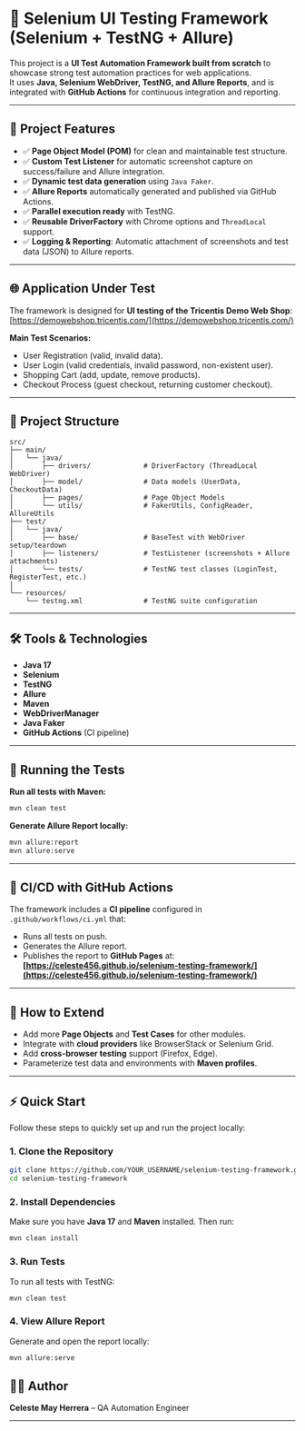 
# 🧪 Selenium UI Testing Framework (Selenium + TestNG + Allure)

This project is a **UI Test Automation Framework built from scratch** to showcase strong test automation practices for web applications.  
It uses **Java, Selenium WebDriver, TestNG, and Allure Reports**, and is integrated with **GitHub Actions** for continuous integration and reporting.

---

## 🚀 Project Features
- ✅ **Page Object Model (POM)** for clean and maintainable test structure.
- ✅ **Custom Test Listener** for automatic screenshot capture on success/failure and Allure integration.
- ✅ **Dynamic test data generation** using `Java Faker`.
- ✅ **Allure Reports** automatically generated and published via GitHub Actions.
- ✅ **Parallel execution ready** with TestNG.
- ✅ **Reusable DriverFactory** with Chrome options and `ThreadLocal` support.
- ✅ **Logging & Reporting**: Automatic attachment of screenshots and test data (JSON) to Allure reports.

---

## 🌐 Application Under Test
The framework is designed for **UI testing of the Tricentis Demo Web Shop**:  
[https://demowebshop.tricentis.com/](https://demowebshop.tricentis.com/)  

**Main Test Scenarios:**
- User Registration (valid, invalid data).
- User Login (valid credentials, invalid password, non-existent user).
- Shopping Cart (add, update, remove products).
- Checkout Process (guest checkout, returning customer checkout).

---

## 📂 Project Structure
```
src/
├── main/
│   └── java/
│       ├── drivers/             # DriverFactory (ThreadLocal WebDriver)
│       ├── model/               # Data models (UserData, CheckoutData)
│       ├── pages/               # Page Object Models
│       └── utils/               # FakerUtils, ConfigReader, AllureUtils
├── test/
│   └── java/
│       ├── base/                # BaseTest with WebDriver setup/teardown
│       ├── listeners/           # TestListener (screenshots + Allure attachments)
│       └── tests/               # TestNG test classes (LoginTest, RegisterTest, etc.)
│
└── resources/
    └── testng.xml               # TestNG suite configuration
```

---

## 🛠️ Tools & Technologies
- **Java 17**
- **Selenium**
- **TestNG**
- **Allure**
- **Maven**
- **WebDriverManager**
- **Java Faker**
- **GitHub Actions** (CI pipeline)

---

## 🧪 Running the Tests
**Run all tests with Maven:**
```bash
mvn clean test
```

**Generate Allure Report locally:**
```bash
mvn allure:report
mvn allure:serve
```

---

## 🤖 CI/CD with GitHub Actions
The framework includes a **CI pipeline** configured in `.github/workflows/ci.yml` that:
- Runs all tests on push.
- Generates the Allure report.
- Publishes the report to **GitHub Pages** at:
  **[https://celeste456.github.io/selenium-testing-framework/](https://celeste456.github.io/selenium-testing-framework/)**

---

## 📌 How to Extend
- Add more **Page Objects** and **Test Cases** for other modules.
- Integrate with **cloud providers** like BrowserStack or Selenium Grid.
- Add **cross-browser testing** support (Firefox, Edge).
- Parameterize test data and environments with **Maven profiles**.

---


## ⚡ Quick Start

Follow these steps to quickly set up and run the project locally:

### 1. Clone the Repository
```bash
git clone https://github.com/YOUR_USERNAME/selenium-testing-framework.git
cd selenium-testing-framework
```

### 2. Install Dependencies
Make sure you have **Java 17** and **Maven** installed. Then run:
```bash
mvn clean install
```

### 3. Run Tests
To run all tests with TestNG:
```bash
mvn clean test
```

### 4. View Allure Report
Generate and open the report locally:
```bash
mvn allure:serve
```

## 👨‍💻 Author
**Celeste May Herrera** – QA Automation Engineer  

---
